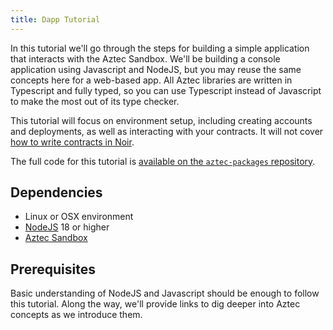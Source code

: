 ```yaml
---
title: Dapp Tutorial
---
```


In this tutorial we'll go through the steps for building a simple application that interacts with the Aztec Sandbox. We'll be building a console application using Javascript and NodeJS, but you may reuse the same concepts here for a web-based app. All Aztec libraries are written in Typescript and fully typed, so you can use Typescript instead of Javascript to make the most out of its type checker.

This tutorial will focus on environment setup, including creating accounts and deployments, as well as interacting with your contracts. It will not cover [how to write contracts in Noir](../../aztec/smart_contracts_overview.md).

The full code for this tutorial is [available on the `aztec-packages` repository](https://github.com/AztecProtocol/aztec-packages/blob/master/yarn-project/end-to-end/src/sample-dapp).

## Dependencies

- Linux or OSX environment
- [NodeJS](https://nodejs.org/) 18 or higher
- [Aztec Sandbox](../../../guides/developer_guides/getting_started/quickstart.md)

## Prerequisites

Basic understanding of NodeJS and Javascript should be enough to follow this tutorial. Along the way, we'll provide links to dig deeper into Aztec concepts as we introduce them.
